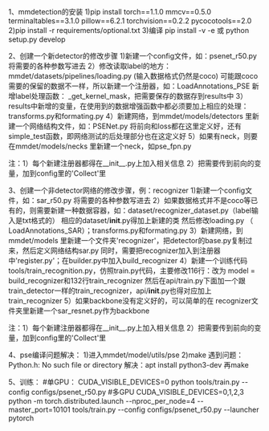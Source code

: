 1、mmdetection的安装
1)pip install torch==1.1.0 mmcv==0.5.0 terminaltables==3.1.0 pillow==6.2.1 torchvision==0.2.2 pycocotools==2.0
2)pip install -r requirements/optional.txt
3)编译  pip install -v -e  或  python setup.py develop

2、创建一个新detector的修改步骤
1)新建一个config文件，如：psenet_r50.py   将需要的各种参数写进去
2）修改读取label的地方：mmdet/datasets/pipelines/loading.py  (输入数据格式仍然是coco)
可能跟coco需要的保留的数据不一样，所以新建一个注册器，如：LoadAnnotations_PSE
新增label处理函数： _get_kernel_mask，把需要保存的数据存到results中
3）results中新增的变量，在使用到的数据增强函数中都必须要加上相应的处理：transforms.py和formating.py
4）新建网络，到mmdet/models/detectors 里新建一个网络结构文件，如：PSENet.py
       将前向和loss都在这里定义好，还有simple_test函数，即网络测试的后处理部分也在这定义好
5）如果有neck，则要在mmdet/models/necks 里新建一个neck，如pse_fpn.py

注：1）每个新建注册器都得在__init__.py上加入相关信息
    2）把需要传到前向的变量，加到config里的'Collect'里

3、创建一个非detector网络的修改步骤，例：recognizer
1)新建一个config文件，如：sar_r50.py   将需要的各种参数写进去
2）如果数据格式并不是coco等已有的，则需要新建一种数据容器，如：dataset/recognizer_dataset.py（label输入是txt格式的）
    相应的dataset/__init__.py得加上新建的类
    然后修改loading.py （ LoadAnnotations_SAR）；transforms.py和formating.py
3）新建网络，到mmdet/models 里新建一个文件夹'recognizer'，把detector的base.py复制过来，然后定义网络结构sar.py
    同时，需要把recognizer加入到注册器中'register.py'；在builder.py中加入build_recognizer
4）新建一个训练代码tools/train_recognition.py，仿照train.py代码，主要修改116行：改为 model = build_recognizer和132行train_recognizer
    然后在api/train.py下面加一个跟train_detector一样的train_recognizer，api/__init__.py也得对应加上train_recognizer
5）如果backbone没有定义好的，可以简单的在 recognizer文件夹里新建一个sar_resnet.py作为backbone

注：1）每个新建注册器都得在__init__.py上加入相关信息
    2）把需要传到前向的变量，加到config里的'Collect'里

4、pse编译问题解决：
1)进入mmdet/model/utils/pse
2)make
遇到问题：Python.h: No such file or directory
解决：apt install python3-dev    再make

5、训练：
#单GPU：
CUDA_VISIBLE_DEVICES=0 python tools/train.py --config configs/psenet_r50.py
#多GPU
CUDA_VISIBLE_DEVICES=0,1,2,3 python -m torch.distributed.launch --nproc_per_node=4 --master_port=10101 tools/train.py --config configs/psenet_r50.py --launcher pytorch
